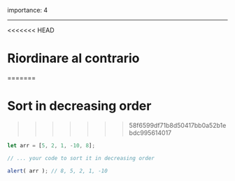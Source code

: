 importance: 4

---

<<<<<<< HEAD
# Riordinare al contrario 
=======
# Sort in decreasing order
>>>>>>> 58f6599df71b8d50417bb0a52b1ebdc995614017

```js
let arr = [5, 2, 1, -10, 8];

// ... your code to sort it in decreasing order

alert( arr ); // 8, 5, 2, 1, -10
```


